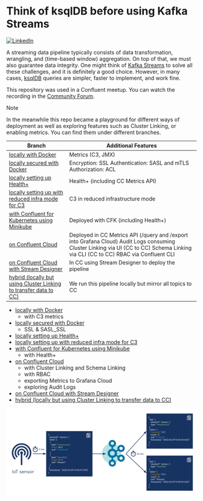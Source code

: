 # Think of ksqlDB before using Kafka Streams

[![LinkedIn][linkedin-shield]][linkedin-url]

A streaming data pipeline typically consists of data transformation, wrangling, and (time-based window) aggregation. On top of that, we must also guarantee data integrity. One might think of [Kafka Streams](https://kafka.apache.org/documentation/streams/) to solve all these challenges, and it is definitely a good choice. However, in many cases, [ksqlDB](https://ksqldb.io/) queries are simpler, faster to implement, and work fine.

This repository was used in a Confluent meetup. You can watch the recording in the [Community Forum](https://forum.confluent.io/t/recording-ready-to-view-speaker-q-a-thread-30-march-2022-think-of-using-ksqldb-before-using-kafka-streams/4450).

> [!NOTE]
> In the meanwhile this repo became a playground for different ways of
> deployment as well as exploring features such as 
> Cluster Linking, or enabling metrics. You can find them under different branches.

| **Branch**                                                                                                                                            | **Additional Features**                                                                                                                                                            |
|-------------------------------------------------------------------------------------------------------------------------------------------------------|------------------------------------------------------------------------------------------------------------------------------------------------------------------------------------|
| [locally with Docker](https://github.com/pneff93/Think-of-ksqlDB-before-using-KafkaStreams/tree/local)                                                | Metrics (C3, JMX)                                                                                                                                                                  |
| [locally secured with Docker](https://github.com/pneff93/Think-of-ksqlDB-before-using-KafkaStreams/tree/local_security)                               | Encryption: SSL Authentication: SASL and mTLS Authorization: ACL                                                                                                                   |
| [locally setting up Health+](https://github.com/pneff93/Think-of-ksqlDB-before-using-KafkaStreams/tree/local_health+)                                 | Health+ (including CC Metrics API)                                                                                                                                                 |
| [locally setting up with reduced infra mode for C3](https://github.com/pneff93/Think-of-ksqlDB-before-using-KafkaStreams/tree/local_c3_reduced)       | C3 in reduced infrastructure mode                                                                                                                                                  |
| [with Confluent for Kubernetes using Minikube](https://github.com/pneff93/Think-of-ksqlDB-before-using-KafkaStreams/tree/cfk_minikube)                | Deployed with CFK (including Health+)                                                                                                                                              |
| [on Confluent Cloud](https://github.com/pneff93/Think-of-ksqlDB-before-using-KafkaStreams/tree/ccloud)                                                | Deployed in CC Metrics API (/query and /export into Grafana Cloud) Audit Logs consuming Cluster Linking via UI (CC to CC) Schema Linking via CLI (CC to CC) RBAC via Confluent CLI |
| [on Confluent Cloud with Stream Designer](https://github.com/pneff93/Think-of-ksqlDB-before-using-KafkaStreams/tree/ccloud_stream_designer)           | In CC using Stream Designer to deploy the pipeline                                                                                                                                 |
| [hybrid (locally but using Cluster Linking to transfer data to CC)](https://github.com/pneff93/Think-of-ksqlDB-before-using-KafkaStreams/tree/hybrid) | We run this pipeline locally but mirror all topics to CC                                                                                                                           |
* [locally with Docker](https://github.com/pneff93/Think-of-ksqlDB-before-using-KafkaStreams/tree/local)
  * with C3 metrics
* [locally secured with Docker](https://github.com/pneff93/Think-of-ksqlDB-before-using-KafkaStreams/tree/local_security)
  * SSL & SASL_SSL
* [locally setting up Health+](https://github.com/pneff93/Think-of-ksqlDB-before-using-KafkaStreams/tree/local_health+)
* [locally setting up with reduced infra mode for C3](https://github.com/pneff93/Think-of-ksqlDB-before-using-KafkaStreams/tree/local_c3_reduced)
* [with Confluent for Kubernetes using Minikube](https://github.com/pneff93/Think-of-ksqlDB-before-using-KafkaStreams/tree/cfk_minikube)
  * with Health+
* [on Confluent Cloud](https://github.com/pneff93/Think-of-ksqlDB-before-using-KafkaStreams/tree/ccloud)
  * with Cluster Linking and Schema Linking
  * with RBAC
  * exporting Metrics to Grafana Cloud
  * exploring Audit Logs
* [on Confluent Cloud with Stream Designer](https://github.com/pneff93/Think-of-ksqlDB-before-using-KafkaStreams/tree/ccloud_stream_designer)
* [hybrid (locally but using Cluster Linking to transfer data to CC)](https://github.com/pneff93/Think-of-ksqlDB-before-using-KafkaStreams/tree/hybrid)

![](image.png)



[linkedin-shield]: https://img.shields.io/badge/-LinkedIn-black.svg?style=flat-square&logo=linkedin&colorB=555
[linkedin-url]: https://www.linkedin.com/in/patrick-neff-7bb3b21a4/
